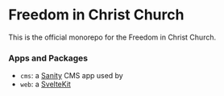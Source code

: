 # Freedom in Christ Church

This is the official monorepo for the Freedom in Christ Church.

### Apps and Packages

- `cms`: a [Sanity](https://sanity.io/) CMS app used by
- `web`: a [SvelteKit](https://kit.svelte.dev/)